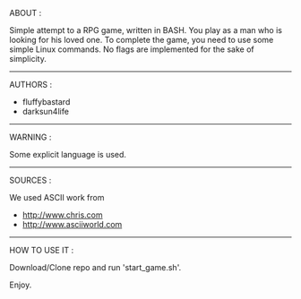 ABOUT :

Simple attempt to a RPG game, written in BASH. You play as a man who is looking for his loved one. To complete the game, you need to use some simple Linux commands. No flags are implemented for the sake of simplicity.

---
AUTHORS :

* fluffybastard
* darksun4life

---
WARNING :

Some explicit language is used.

---
SOURCES :

We used ASCII work from 
* http://www.chris.com
* http://www.asciiworld.com

---
HOW TO USE IT :

Download/Clone repo and run 'start_game.sh'.

Enjoy.
